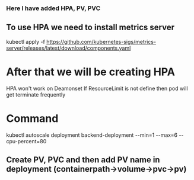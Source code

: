 ### Here I have added HPA, PV, PVC ###

## To use HPA we need to install metrics server ##

kubectl apply -f https://github.com/kubernetes-sigs/metrics-server/releases/latest/download/components.yaml

# After that we will be creating HPA #

HPA won't work on Deamonset
If ResourceLimit is not define then pod will get terminate frequently

# Command #
kubectl autoscale deployment backend-deployment --min=1 --max=6 --cpu-percent=80

## Create PV, PVC and then add PV name in deployment (containerpath->volume->pvc->pv) ##

